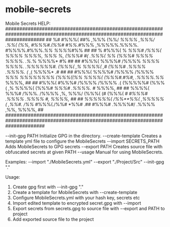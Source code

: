 # mobile-secrets
Mobile Secrets HELP:
    ##############################################################################################################################
    ##  %# #%%%( ##%  ,%%%  (%%/   *%%%% ,%%%/       .%%(  (%%,  #%%%#.(%%#   #%%*.#%%% ,%%%%%.%%%%.   #%%%%.#%%%.*%% %%%%*#%%  ##
    ##  %  #%%%(  % *%%%#  /%%%(  *%%%%  %%%%,      %%%*    %,  (%%%#   #( .%%%(    %%  (%%%#  %%%%    %%%%.  .%.*%  %%%%* #%   ##
    ##     #%%%(    %%%%#  /%%%%  *%%%%  %%%%.     .%%%%%%#.    (%%%( ,%   %%%%(    ,#  (%%%# .%%%%   .%%%%. (*  ,(  %%%%* .#   ##
    ##     #%%%(    %%%%#  /%%%%  /%%%% *%%%*       *%%%%%%%%   (%%%((%%   %%%%(        (%%%#.#%#,    .%%%%.%%*      %%%%,      ##
    ##     #%%%(    #%%%#  /%%%%  /%%%%            .(  (%%%%%#  (%%%( ,%   %%%%(        (%%%# *%%%#   .%%%%. #*      %%%%,      ##
    ##     %%%%(     %%%#  /%%%.  /%%%%            ,%,    %%%/  (%%%(   (# (%%%(    *#  #%%%# .%%%%   .%%%%    #,    %%%%,      ##
    ##    %%%%%%(     /%%**%%(   ,%%%%%(           ,%%#. /%%*   #%%%(./%%#  *%%#  .##   #%%%# .%%%%#/ .%%%%  ,%%,    %%%%,      ##
    ##############################################################################################################################

--init-gpg PATH 		Initialize GPG in the directory.
--create-template 		Creates a template yml file to configure the MobileSecrets
--import SECRETS_PATH 	Adds MobileSecrets to GPG secrets
--export PATH 			Creates source file with obfuscated secrets at given PATH
--usage 			Manual for using MobileSecrets.

Examples:
--import "./MobileSecrets.yml"
--export "./Project/Src"
--init-gpg "."

Usage:
1) Create gpg first with --init-gpg "."
2) Create a template for MobileSecrets with --create-template
3) Configure MobileSecrets.yml with your hash key, secrets etc
4) Import edited template to encrypted secret.gpg with --import
5) Export secrets from secrets.gpg to source file with --export and PATH to project
6) Add exported source file to the project
